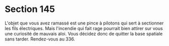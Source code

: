 # Section 145

L'objet que vous avez ramassé est une pince à pilotons qui sert à 
sectionner les fils électriques. Mais l'incendie qui fait rage 
pourrait bien attirer sur vous une curiosité de mauvais aloi. Vous 
décidez donc de quitter la base spatiale sans tarder. Rendez-vous 
au 336.